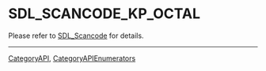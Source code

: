 # SDL_SCANCODE_KP_OCTAL

Please refer to [SDL_Scancode](SDL_Scancode) for details.

----
[CategoryAPI](CategoryAPI), [CategoryAPIEnumerators](CategoryAPIEnumerators)

